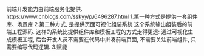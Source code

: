 前端开发能力由前端服务化提供. https://www.cnblogs.com/sskyy/p/6496287.html
1.第一种方式是提供一套组件库、场景库
2.第二种方式, 是提供页面可视化组装系统
  这个系统输出组装后的前端工程源码. 这样的系统比提供组件库和模板工程的方式走得更远: 通过可视化生成模板工程, 后台开发人员不需要在代码中拼凑前端页面, 不需要关注前端组件, 只需要编写代码逻辑.
3.赋能